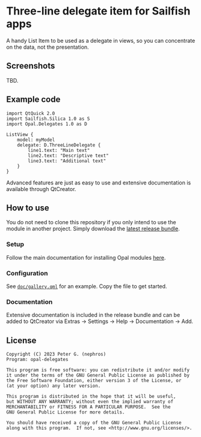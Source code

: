 <!--
SPDX-FileCopyrightText: 2023 Peter G. (nephros)
SPDX-License-Identifier: GFDL-1.3-or-later
-->

# Three-line delegate item for Sailfish apps

A handy List Item to be used as a delegate in views, so you can concentrate on
the data, not the presentation.

## Screenshots

TBD.

## Example code

```{qml}
import QtQuick 2.0
import Sailfish.Silica 1.0 as S
import Opal.Delegates 1.0 as D

ListView {
    model: myModel
    delegate: D.ThreeLineDelegate {
        line1.text: "Main text"
        line2.text: "Descriptive text"
        line3.text: "Additional text"
    }
}
```

Advanced features are just as easy to use and extensive documentation is
available through QtCreator.

## How to use

You do not need to clone this repository if you only intend to use the module in
another project. Simply download the
[latest release bundle](https://github.com/Pretty-SFOS/opal-delegates/releases/latest).

### Setup

Follow the main documentation for installing Opal modules
[here](https://github.com/Pretty-SFOS/opal/blob/main/README.md#using-opal).

### Configuration

See [`doc/gallery.qml`](doc/gallery.qml) for an example. Copy the file to get
started.

### Documentation

Extensive documentation is included in the release bundle and can be added to
QtCreator via Extras → Settings → Help → Documentation → Add.

## License

    Copyright (C) 2023 Peter G. (nephros)
    Program: opal-delegates

    This program is free software: you can redistribute it and/or modify
    it under the terms of the GNU General Public License as published by
    the Free Software Foundation, either version 3 of the License, or
    (at your option) any later version.

    This program is distributed in the hope that it will be useful,
    but WITHOUT ANY WARRANTY; without even the implied warranty of
    MERCHANTABILITY or FITNESS FOR A PARTICULAR PURPOSE.  See the
    GNU General Public License for more details.

    You should have received a copy of the GNU General Public License
    along with this program.  If not, see <http://www.gnu.org/licenses/>.
